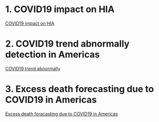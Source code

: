# 1. COVID19 impact on HIA

 [COVID19 impact on HIA](https://paho-ghe.github.io/result/) 


# 2. COVID19 trend abnormally detection in Americas
 [COVID19 trend abnormally ](https://paho-ghe.github.io/results2/) 


# 3. Excess death forecasting due to COVID19 in Americas
[Excess death foracasting due to COVID19 in Americas](https://paho-ghe.github.io/excessdeath/)
